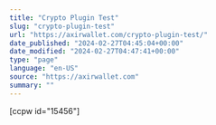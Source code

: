 ```yaml
---
title: "Crypto Plugin Test"
slug: "crypto-plugin-test"
url: "https://axirwallet.com/crypto-plugin-test/"
date_published: "2024-02-27T04:45:04+00:00"
date_modified: "2024-02-27T04:47:41+00:00"
type: "page"
language: "en-US"
source: "https://axirwallet.com"
summary: ""
---
```


\[ccpw id="15456"\]